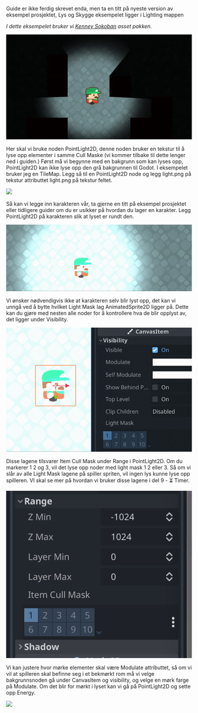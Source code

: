 Guide er ikke ferdig skrevet enda, men ta en titt på nyeste version av eksempel prosjektet, Lys og Skygge eksempelet ligger i Lighting mappen

*I dette eksempelet bruker vi [Kenney Sokoban](https://www.kenney.nl/assets/sokoban) asset pakken.*

![](../media/8_lys6.gif)

Her skal vi bruke noden PointLight2D, denne noden bruker en tekstur til å lyse opp elementer i samme Cull Maske (vi kommer tilbake til dette lenger ned i guiden.)
Først må vi begynne med en bakgrunn som kan lyses opp, PointLight2D kan ikke lyse opp den grå bakgrunnen til Godot. I eksempelet bruker jeg en TileMap. Legg så til en PointLight2D node og legg light.png på tekstur attributtet light.png på tekstur feltet. 

![](../media/8_lys5.gif)

Så kan vi legge inn karakteren vår, ta gjerne en titt på eksempel prosjektet eller tidligere guider om du er usikker på hvordan du lager en karakter. Legg PointLight2D på karakteren slik at lyset er rundt den.

![](../media/8_lys4.gif)

Vi ønsker nødvendigvis ikke at karakteren selv blir lyst opp, det kan vi unngå ved å bytte hvilket Light Mask lag AnimatedSprite2D ligger på. Dette kan du gjøre med nesten alle noder for å kontrollere hva de blir opplyst av, det ligger under Visibility.

![](../media/8_lys3.gif)

Disse lagene tilsvarer Item Cull Mask under Range i PointLight2D. Om du markerer 1 2 og 3, vil det lyse opp noder med light mask 1 2 eller 3. Så om vi slår av alle Light Mask lagene på spiller spriten, vil ingen lys kunne lyse opp spilleren. VI skal se mer på hvordan vi bruker disse lagene i del 9 - ⏳ Timer.

![](../media/8_lys1.png)

Vi kan justere hvor mørke elementer skal være Modulate attributtet, så om vi vil at spilleren skal befinne seg i et bekmørkt rom må vi velge bakgrunnsnoden gå under CanvasItem og visibility, og velge en mørk farge på Modulate. Om det blir for mørkt i lyset kan vi gå på PointLight2D og sette opp Energy. 

![](../media/8_lys2.gif)













